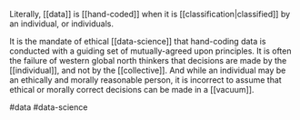 Literally, [[data]] is [[hand-coded]] when it is [[classification|classified]] by an individual, or individuals.

It is the mandate of ethical [[data-science]] that hand-coding data is conducted with a guiding set of mutually-agreed upon principles. It is often the failure of western global north thinkers that decisions are made by the [[individual]], and not by the [[collective]]. And while an individual may be an ethically and morally reasonable person, it is incorrect to assume that ethical or morally correct decisions can be made in a [[vacuum]].

#data #data-science 